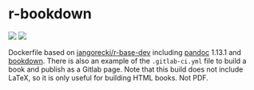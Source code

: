 # r-bookdown

[![](https://images.microbadger.com/badges/version/conoria/r-bookdown.svg)](http://microbadger.com/images/conoria/r-bookdown "Get your own version badge on microbadger.com") [![](https://images.microbadger.com/badges/image/conoria/r-bookdown.svg)](http://microbadger.com/images/conoria/r-bookdown "Get your own image badge on microbadger.com")

Dockerfile based on [jangorecki/r-base-dev](https://hub.docker.com/r/jangorecki/r-base-dev/) including [pandoc](http://pandoc.org/) 1.13.1 and [bookdown](https://bookdown.org/). There is also an example of the `.gitlab-ci.yml` file to build a book and publish as a Gitlab page. Note that this build does not include LaTeX, so it is only useful for building HTML books. Not PDF. 
